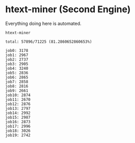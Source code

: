 # htext-miner (Second Engine)

Everything doing here is automated.

```
htext-miner

total: 57896/71225 (81.2860652860653%)

job0: 3178
job1: 2967
job2: 2737
job3: 2905
job4: 3240
job5: 2836
job6: 2865
job7: 2858
job8: 2816
job9: 2661
job10: 2874
job11: 2670
job12: 2876
job13: 2797
job14: 2992
job15: 2987
job16: 2873
job17: 2996
job18: 3026
job19: 2742
```
